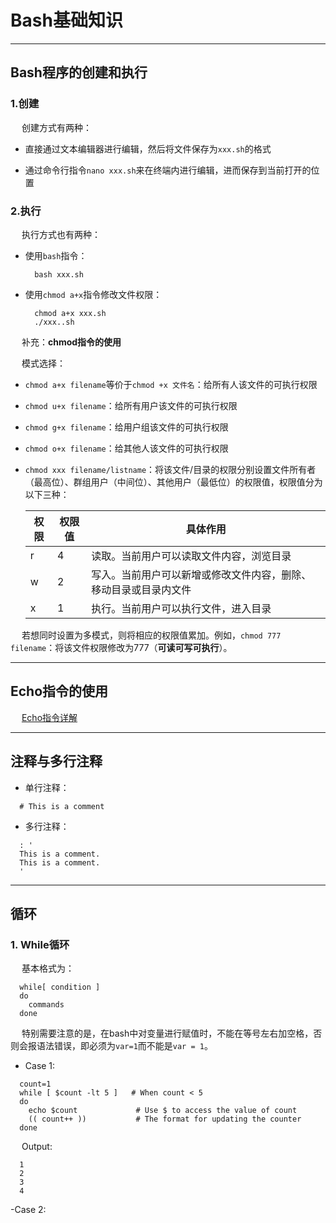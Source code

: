 # Bash基础知识

------

## Bash程序的创建和执行

### 1.创建

&emsp; 创建方式有两种：

- 直接通过文本编辑器进行编辑，然后将文件保存为`xxx.sh`的格式

- 通过命令行指令`nano xxx.sh`来在终端内进行编辑，进而保存到当前打开的位置

### 2.执行

&emsp; 执行方式也有两种：

- 使用`bash`指令：

  ```
    bash xxx.sh
  ```

- 使用`chmod a+x`指令修改文件权限：
  
  ```
    chmod a+x xxx.sh
    ./xxx..sh
  ```
&emsp; 补充：**chmod指令的使用**

&emsp; 模式选择：

  - `chmod a+x filename`等价于`chmod +x 文件名`：给所有人该文件的可执行权限
  
  - `chmod u+x filename`：给所有用户该文件的可执行权限
  
  - `chmod g+x filename`：给用户组该文件的可执行权限
  
  - `chmod o+x filename`：给其他人该文件的可执行权限
  
  - `chmod xxx filename/listname`：将该文件/目录的权限分别设置文件所有者（最高位）、群组用户（中间位）、其他用户（最低位）的权限值，权限值分为以下三种：
  
     权限 | 权限值 | 具体作用 |
    | ---- | ---- |   ----   |
    |   r  |  4   |  读取。当前用户可以读取文件内容，浏览目录 |
    |   w  |  2   |  写入。当前用户可以新增或修改文件内容，删除、移动目录或目录内文件 |
    |   x  |  1   |  执行。当前用户可以执行文件，进入目录   

&emsp; 若想同时设置为多模式，则将相应的权限值累加。例如，`chmod 777 filename`：将该文件权限修改为777（**可读可写可执行**）。

  
--------------

## Echo指令的使用
&emsp; [Echo指令详解](http://www.zsythink.net/archives/96/)

--------------

## 注释与多行注释
  - 单行注释：
  ```
    # This is a comment
  ```
  
  - 多行注释：
  ```
    : '
    This is a comment.
    This is a comment.
    '
  ```
 
 ------------
 
 ## 循环

### 1. While循环
&emsp; 基本格式为：
  ```
    while[ condition ]
    do
      commands
    done
  ```
&emsp; 特别需要注意的是，在bash中对变量进行赋值时，不能在等号左右加空格，否则会报语法错误，即必须为`var=1`而不能是`var = 1`。

  - Case 1:
  ```
    count=1
    while [ $count -lt 5 ]   # When count < 5
    do
      echo $count             # Use $ to access the value of count
      (( count++ ))           # The format for updating the counter
    done
  ```
  &emsp; Output:
  ```
    1
    2
    3
    4
  ```
  
  -Case 2:
  



